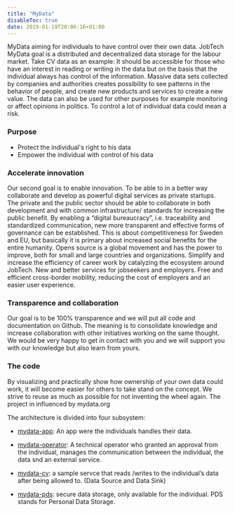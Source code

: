 ```yaml
---
title: "MyData"
disableToc: true
date: 2019-01-19T20:06:16+01:00
---
```


MyData aiming for individuals to have control over their own data. JobTech MyData goal is a distributed and decentralized data storage for the labour market. Take CV data as an example: It should be accessible for those who have an interest in reading or writing in the data but on the basis that the individual always has control of the information. Massive data sets collected by companies and authorities creates possibility to see patterns in the behavior of people, and create new products and services to create a new value. The data can also be used for other purposes for example monitoring or affect opinions in politics. To control a lot of individual data could mean a risk.

### Purpose
- Protect the individual's right to his data
- Empower the individual with control of his data

### Accelerate innovation
Our second goal is to enable innovation. To be able to in a better way collaborate and develop as powerful digital services as private startups. The private and the public sector should be able to collaborate in both development and with common infrastructure/ standards for increasing the public benefit. By enabling a “digital bureaucracy”, i.e. traceability and standardized communication, new more transparent and effective forms of governance can be established. This is about competitiveness for Sweden and EU, but basically it is primary about increased social benefits for the entire humanity. Opens source is a global movement and has the power to improve, both for small and large countries and organizations. Simplify and increase the efficiency of career work by catalyzing the ecosystem around JobTech.
New and better services for jobseekers and employers. Free and efficient cross-border mobility, reducing the cost of employers and an easier user experience.

### Transparence and collaboration
Our goal is to be 100% transparence and we will put all code and documentation on Github. The meaning is to consolidate knowledge and increase collaboration with other initiatives working on the same thought. We would be very happy to get in contact with you and we will support you with our knowledge but also learn from yours.

### The code
By visualizing and practically show how ownership of your own data could work, it will become easier for others to take stand on the concept.
We strive to reuse as much as possible for not inventing the wheel again. The project in influenced by mydata.org

The architecture is divided into four subsystem:

- [mydata-app](https://github.com/JobtechSwe/mydata-app): An app were the individuals handles their data.

- [mydata-operator](https://github.com/JobtechSwe/mydata-operator): A technical operator who granted an approval from the individual, manages the communication between the individual, the data snd an external service.

- [mydata-cv](https://github.com/JobtechSwe/mydata-cv): a sample servce that reads /writes to the individual’s data after being allowed to. (Data Source and Data Sink)

- [mydata-pds](https://github.com/JobtechSwe/mydata-pds): secure data storage, only available for the individual. PDS stands for Personal Data Storage.
